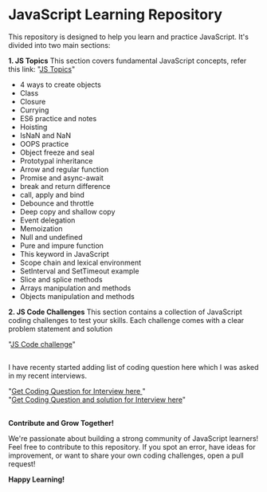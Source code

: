 ##
# JavaScript Learning Repository

This repository is designed to help you learn and practice JavaScript. It's divided into two main sections:

**1. JS Topics**
This section covers fundamental JavaScript concepts, refer this link:
"[JS Topics](https://github.com/bittu1040/JavaScript-Coding-and-Notes/tree/master/JS-Topics)"

  * 4 ways to create objects
  * Class
  * Closure
  * Currying
  * ES6 practice and notes
  * Hoisting
  * IsNaN and NaN
  * OOPS practice
  * Object freeze and seal
  * Prototypal inheritance
  * Arrow and regular function
  * Promise and async-await
  * break and return difference
  * call, apply and bind
  * Debounce and throttle
  * Deep copy and shallow copy
  * Event delegation
  * Memoization
  * Null and undefined
  * Pure and impure function
  * This keyword in JavaScript
  * Scope chain and lexical environment
  * SetInterval and SetTimeout example
  * Slice and splice methods
  * Arrays manipulation and methods
  * Objects manipulation and methods

**2. JS Code Challenges**
This section contains a collection of JavaScript coding challenges to test your skills. Each challenge comes with a clear problem statement and solution

"[JS Code challenge](https://github.com/bittu1040/JavaScript-Coding-and-Notes/tree/master/JS-Code-Challenge)"

##


I have recenty started adding list of coding question here which I was asked in my recent interviews.

"[Get Coding Question for Interview here ](Coding_questions_for_practice.md)"  </br>
"[Get Coding Question and solution for Interview here](Coding_question_and_solution.md)" 

##
**Contribute and Grow Together!**

We're passionate about building a strong community of JavaScript learners! Feel free to contribute to this repository. If you spot an error, have ideas for improvement, or want to share your own coding challenges, open a pull request!

**Happy Learning!**  

